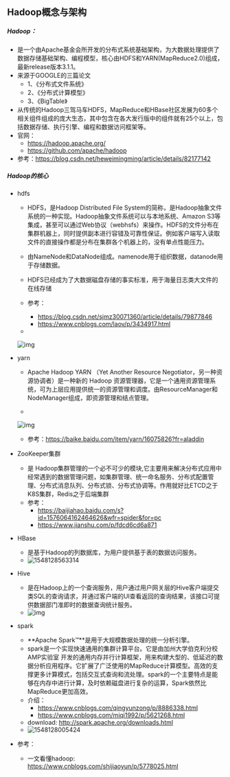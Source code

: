 ## Hadoop概念与架构

##### Hadoop：

- 是一个由Apache基金会所开发的分布式系统基础架构，为大数据处理提供了数据存储基础架构、编程模型，核心由HDFS和YARN(MapReduce2.0)组成，最新release版本3.1.1。
- 来源于GOOGLE的三篇论文
  - 1、《分布式文件系统》
  - 2、《分布式计算模型》
  - 3、《BigTable》
- 从传统的Hadoop三驾马车HDFS，MapReduce和HBase社区发展为60多个相关组件组成的庞大生态，其中包含在各大发行版中的组件就有25个以上，包括数据存储、执行引擎、编程和数据访问框架等。
- 官网：
  - <https://hadoop.apache.org/>
  - <https://github.com/apache/hadoop>
- 参考：<https://blog.csdn.net/heweimingming/article/details/82177142>

##### Hadoop的核心

- hdfs

  - HDFS，是Hadoop Distributed File System的简称，是Hadoop抽象文件系统的一种实现。Hadoop抽象文件系统可以与本地系统、Amazon S3等集成，甚至可以通过Web协议（webhsfs）来操作。HDFS的文件分布在集群机器上，同时提供副本进行容错及可靠性保证。例如客户端写入读取文件的直接操作都是分布在集群各个机器上的，没有单点性能压力。

  - 由NameNode和DataNode组成。namenode用于组织数据，datanode用于存储数据。

  - HDFS已经成为了大数据磁盘存储的事实标准，用于海量日志类大文件的在线存储

  - 参考：

    - <https://blog.csdn.net/sjmz30071360/article/details/79877846>
    - <https://www.cnblogs.com/laov/p/3434917.html>

  - 

    ![img](https://img.mubu.com/document_image/600df7e5-d8e6-4a32-85a0-af83edc7575b-132377.jpg)

- yarn

  - Apache Hadoop YARN （Yet Another Resource Negotiator，另一种资源协调者）是一种新的 Hadoop 资源管理器，它是一个通用资源管理系统，可为上层应用提供统一的资源管理和调度。由ResourceManager和NodeManager组成，即资源管理和结点管理。

  - 

    ![img](https://img.mubu.com/document_image/e6b39151-3c5d-4a54-8b90-69a8dd1f9425-132377.jpg)

  - 参考：<https://baike.baidu.com/item/yarn/16075826?fr=aladdin>

- ZooKeeper集群

  - 是 Hadoop集群管理的一个必不可少的模块,它主要用来解决分布式应用中经常遇到的数据管理问题，如集群管理、统一命名服务、分布式配置管理、分布式消息队列、分布式锁、分布式协调等。作用就好比ETCD之于K8S集群，Redis之于后端集群
  - 参考：
    - <https://baijiahao.baidu.com/s?id=1576064162464626&wfr=spider&for=pc>
    - <https://www.jianshu.com/p/fdcd6cd6a871>

- HBase

  - 是基于Hadoop的列数据库，为用户提供基于表的数据访问服务。
  - ![1548128563314](C:\Users\qinghua\AppData\Roaming\Typora\typora-user-images\1548128563314.png)

- Hive

  - 是在Hadoop上的一个查询服务，用户通过用户网关层的Hive客户端提交类SQL的查询请求，并通过客户端的UI查看返回的查询结果，该接口可提供数据部门准即时的数据查询统计服务。
  - ![img](https://ss3.bdstatic.com/70cFv8Sh_Q1YnxGkpoWK1HF6hhy/it/u=2251152696,2120524585&fm=26&gp=0.jpg)

- spark

  - **Apache Spark™**是用于大规模数据处理的统一分析引擎。
  - spark是一个实现快速通用的集群计算平台。它是由加州大学伯克利分校AMP实验室 开发的通用内存并行计算框架，用来构建大型的、低延迟的数据分析应用程序。它扩展了广泛使用的MapReduce计算模型。高效的支撑更多计算模式，包括交互式查询和流处理。spark的一个主要特点是能够在内存中进行计算，及时依赖磁盘进行复杂的运算，Spark依然比MapReduce更加高效。
  - 介绍：
    - <https://www.cnblogs.com/qingyunzong/p/8886338.html>
    - <https://www.cnblogs.com/miqi1992/p/5621268.html>
  - download: <http://spark.apache.org/downloads.html>
  - ![1548128005424](C:\Users\qinghua\AppData\Roaming\Typora\typora-user-images\1548128005424.png)

- 参考：

  - 一文看懂hadoop: <https://www.cnblogs.com/shijiaoyun/p/5778025.html>